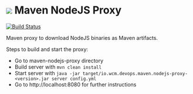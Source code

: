 <img src="http://wcm.io/images/favicon-16@2x.png"/> Maven NodeJS Proxy
======
[![Build Status](https://travis-ci.org/wcm-io-devops/maven-nodejs-proxy.png?branch=develop)](https://travis-ci.org/wcm-io-devops/maven-nodejs-proxy)

Maven proxy to download NodeJS binaries as Maven artifacts.

Steps to build and start the proxy:

- Go to maven-nodejs-proxy directory
- Build server with `mvn clean install`
- Start server with `java -jar target/io.wcm.devops.maven.nodejs-proxy-<version>.jar server config.yml`
- Go to http://localhost:8080 for further instructions
